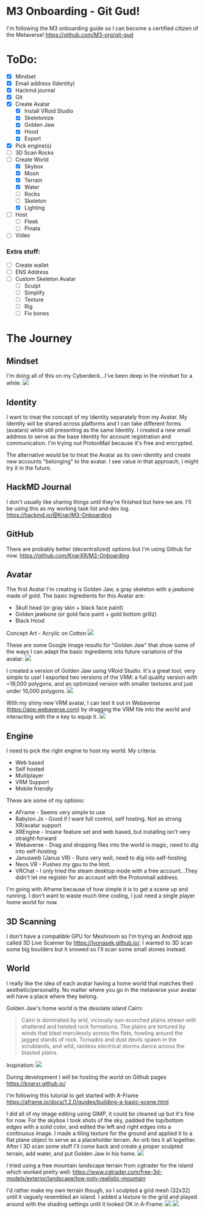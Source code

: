 # M3 Onboarding - Git Gud!

I'm following the M3 onboarding guide so I can become a certified citizen of the Metaverse! 
https://github.com/M3-org/git-gud

# ToDo:
- [x] Mindset
- [x] Email address (Identity)
- [x] Hackmd journal
- [x] Git
- [x] Create Avatar
    - [x] Install VRoid Studio
    - [x] Skeletonize
    - [x] Golden Jaw
	- [x] Hood
    - [x] Export
- [x] Pick engine(s)
- [ ] 3D Scan Rocks
- [ ] Create World
	- [x] Skybox
	- [x] Moon
	- [x] Terrain
	- [x] Water
	- [ ] Rocks
	- [ ] Skeleton
	- [x] Lighting
- [ ] Host
	- [ ] Fleek
	- [ ] Pinata
- [ ] Video

### Extra stuff:
- [ ] Create wallet
- [ ] ENS Address
- [ ] Custom Skeleton Avatar
	- [ ] Sculpt
	- [ ] Simplify
	- [ ] Texture
	- [ ] Rig
	- [ ] Fix bones

# The Journey
## Mindset
I'm doing all of this on my Cyberdeck...I've been deep in the mindset for a while:
![](https://i.imgur.com/rutCYHu.jpg)

## Identity
I want to treat the concept of my Identity separately from my Avatar. My Identity will be shared across platforms and I can take different forms (avatars) while still presenting as the same Identity. I created a new email address to serve as the base Identity for account registration and communication. I'm trying out ProtonMail because it's free and encrypted.

The alternative would be to treat the Avatar as its own identity and create new accounts "belonging" to the avatar. I see value in that approach, I might try it in the future.

## HackMD Journal
I don't usually like sharing things until they're finished but here we are. I'll be using this as my working task list and dev log. 
https://hackmd.io/@Knar/M3-Onboarding

## GitHub
There are probably better (decentralized) options but I'm using Github for now.
https://github.com/KnarXR/M3-Onboarding

## Avatar
The first Avatar I'm creating is Golden Jaw, a gray skeleton with a jawbone made of gold. The basic ingredients for this Avatar are:
- Skull head (or gray skin + black face paint)
- Golden jawbone (or gold face paint + gold bottom grillz)
- Black Hood

Concept Art - Acrylic on Cotton
![](https://i.imgur.com/DKz4ljM.jpg)

These are some Google Image results for "Golden Jaw" that show some of the ways I can adapt the basic ingredients into future variations of the avatar:
![](https://i.imgur.com/y4GaDzu.jpg)

I created a version of Golden Jaw using VRoid Studio. It's a great tool, very simple to use! I exported two versions of the VRM: a full quality version with ~19,000 polygons, and an optimized version with smaller textures and just under 10,000 polygons. 
![](https://i.imgur.com/maT8PYg.png)

With my shiny new VRM avatar, I can test it out in Webaverse (https://app.webaverse.com) by dragging the VRM file into the world and interacting with the e key to equip it. 
![](https://i.imgur.com/0nwIglP.jpg)

## Engine
I need to pick the right engine to host my world. My criteria:
- Web based
- Self hosted
- Multiplayer
- VRM Support
- Mobile friendly

These are some of my options:
- AFrame - Seems very simple to use
- Babylon.Js - Good if I want full control, self hosting. Not as strong XR/avatar support
- XREngine - Insane feature set and web based, but installing isn't very straight-forward
- Webaverse - Drag and dropping files into the world is magic, need to dig into self-hosting
- Janusweb (Janus VR) - Runs very well, need to dig into self-hosting
- Neos VR - Pushes my gpu to the limit.
- VRChat - I only tried the steam desktop mode with a free account...They didn't let me register for an account with the Protonmail address.

I'm going with Aframe because of how simple it is to get a scene up and running. I don't want to waste much time coding, I just need a single player home world for now. 

## 3D Scanning
I don't have a compatible GPU for Meshroom so I'm trying an Android app called 3D Live Scanner by https://lvonasek.github.io/. I wanted to 3D scan some big boulders but it snowed so I'll scan some small stones instead.

## World
I really like the idea of each avatar having a home world that matches their aesthetic/personality. No matter where you go in the metaverse your avatar will have a place where they belong. 

Golden Jaw's home world is the desolate island Cairn:
> Cairn is dominated by arid, viciously sun-scorched plains strewn with shattered and twisted rock formations. The plains are tortured by winds that blast mercilessly across the flats, howling around the jagged stands of rock. Tornados and dust devils spawn in the scrublands, and wild, rainless electrical storms dance across the blasted plains.

Inspiration:
![](https://i.imgur.com/qS9svJN.jpg)

During development I will be hosting the world on Github pages
https://knarxr.github.io/

I'm following this tutorial to get started with A-Frame
https://aframe.io/docs/1.2.0/guides/building-a-basic-scene.html

I did all of my image editing using GIMP, it could be cleaned up but it's fine for now. For the skybox I took shots of the sky, padded the top/bottom edges with a solid color, and edited the left and right edges into a continuous image. I made a tiling texture for the ground and applied it to a flat plane object to serve as a placeholder terrain. An orb ties it all together. After I 3D scan some stuff I'll come back and create a proper sculpted terrain, add water, and put Golden Jaw in his home.
![](https://i.imgur.com/WORYaat.jpg)

I tried using a free mountain landscape terrain from cgtrader for the island which worked pretty well: https://www.cgtrader.com/free-3d-models/exterior/landscape/low-poly-realistic-mountain 

I'd rather make my own terrain though, so I sculpted a grid mesh (32x32) until it vaguely resembled an island. I added a texture to the grid and played around with the shading settings until it looked OK in A-Frame:
![](https://i.imgur.com/Tk3Vsxc.png)
![](https://i.imgur.com/7TgJrVU.jpg)
